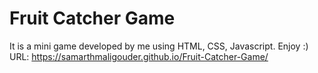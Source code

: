 # Fruit Catcher Game
It is a mini game developed by me using HTML, CSS, Javascript. Enjoy :)
URL: https://samarthmaligouder.github.io/Fruit-Catcher-Game/
